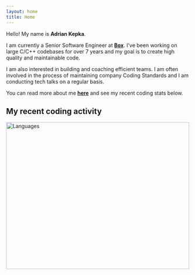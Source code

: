 ```yaml
---
layout: home
title: Home
---
```

Hello! My name is **Adrian Kepka**.

I am currently a Senior Software Engineer at **[Box](https://www.box.com/en-gb/home)**. I've been working on large C/C++ codebases for over 7 years and my goal is to create high quality and maintainable code.

I am also interested in building and coaching efficient teams. I am often involved in the process of maintaining company Coding Standards and I am conducting tech talks on a regular basis.

You can read more about me **[here](/about.html)** and see my recent coding stats below.

## My recent coding activity
<img src="https://wakatime.com/share/@5f26ee6a-68ff-4b9f-a6ac-63b5c3308df9/d78d3216-2d9c-4978-8429-ec175fe6765a.svg" alt="Languages" height="400" width="500">

